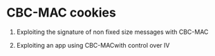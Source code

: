 # CBC-MAC cookies

1. Exploiting the signature of non fixed size messages with CBC-MAC

2. Exploiting an app using CBC-MACwith control over IV
